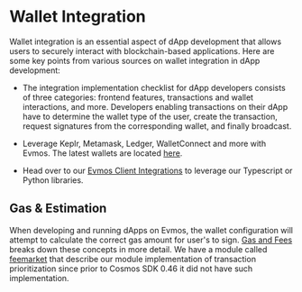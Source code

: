 # Wallet Integration

Wallet integration is an essential aspect of dApp development that allows users to securely interact with blockchain-based
applications. Here are some key points from various sources on wallet integration in dApp development:

- The integration implementation checklist for dApp developers consists of three categories: frontend features,
transactions and wallet interactions, and more. Developers enabling transactions on their dApp have to determine
the wallet type of the user, create the transaction, request signatures from the corresponding wallet, and finally broadcast.

- Leverage Keplr, Metamask, Ledger, WalletConnect and more with Evmos. The latest wallets are located [here](./../../../use/wallet).

- Head over to our [Evmos Client Integrations](./../../develop/tools/client-integrations)
  to leverage our Typescript or Python libraries.

## Gas & Estimation

When developing and running dApps on Evmos, the wallet configuration will attempt to calculate the correct gas amount
for user's to sign. [Gas and Fees](./../../../protocol/concepts/gas-and-fees) breaks down these concepts in more detail.
We have a module called [feemarket](./../../../protocol/modules/feemarket#concepts) that describe our module implementation
of transaction prioritization since prior to Cosmos SDK 0.46 it did not have such implementation.
